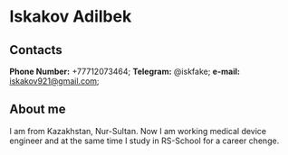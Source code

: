 # Iskakov Adilbek


## Contacts
**Phone Number:** +77712073464;
**Telegram:** @iskfake;
**e-mail:** iskakov921@gmail.com;


## About me
I am from Kazakhstan, Nur-Sultan. Now I am working medical device engineer and at the same time I study in RS-School for a career chenge.



